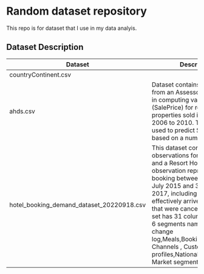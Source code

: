 # Random dataset repository

This repo is for dataset that I use in my data analyis.


## Dataset Description

| Dataset      |Description| Source |
| ----------- | ----|----------- |
| countryContinent.csv |     | [Kaggle](https://www.kaggle.com/datasets/statchaitya/country-to-continent)       |
|ahds.csv|Dataset contains information from an Assessor's Office used in computing value of home (SalePrice) for residential properties sold in Iowa from 2006 to 2010. The dataset is used to predict SalePrice based on a number of features|n/a|
|hotel_booking_demand_dataset_20220918.csv|This dataset contains 119,390 observations for a City Hotel and a Resort Hotel. Each observation represents a hotel booking between the 1st of July 2015 and 31st of August 2017, including booking that effectively arrived and booking that were canceled.The data set has 31 columns that cover 6 segments namely : Booking change log,Meals,Bookings,Distribution Channels , Customer profiles,Nationalities and Market segment|[Science Direct](https://www.sciencedirect.com/science/article/pii/S2352340918315191)|